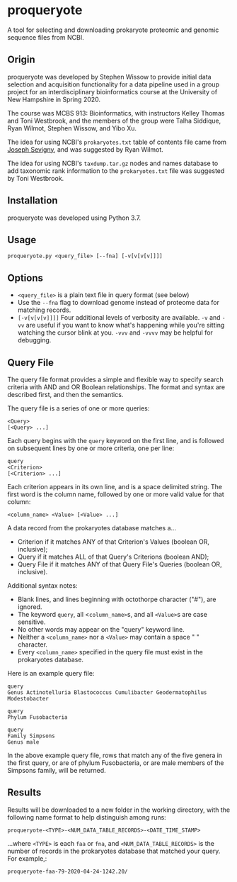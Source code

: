 # proqueryote

A tool for selecting and downloading prokaryote proteomic and genomic sequence files from NCBI.

## Origin

proqueryote was developed by Stephen Wissow to provide initial data selection and acquisition functionality for a data pipeline used in a group project for an interdisciplinary bioinformatics course at the University of New Hampshire in Spring 2020.

The course was MCBS 913: Bioinformatics, with instructors Kelley Thomas and Toni Westbrook, and the members of the group were Talha Siddique, Ryan Wilmot, Stephen Wissow, and Yibo Xu.

The idea for using NCBI's `prokaryotes.txt` table of contents file came from [Joseph Sevigny](https://github.com/Joseph7e/MDIBL-T3-WGS-Comparative), and was suggested by Ryan Wilmot.

The idea for using NCBI's `taxdump.tar.gz` nodes and names database to add taxonomic rank information to the `prokaryotes.txt` file was suggested by Toni Westbrook.

## Installation

proqueryote was developed using Python 3.7.

## Usage
```
proqueryote.py <query_file> [--fna] [-v[v[v[v]]]]
```
## Options
* `<query_file>` is a plain text file in query format (see below)
* Use the `--fna` flag to download genome instead of proteome data for matching records.
* `[-v[v[v[v]]]]` Four additional levels of verbosity are available. `-v` and `-vv` are useful if you want to know what's happening while you're sitting watching the cursor blink at you. `-vvv` and `-vvvv` may be helpful for debugging.

## Query File
The query file format provides a simple and flexible way to specify search criteria with AND and OR Boolean relationships. The format and syntax are described first, and then the semantics.

The query file is a series of one or more queries:
```
<Query>
[<Query> ...]
```
Each query begins with the `query` keyword on the first line, and is followed on subsequent lines by one or more criteria, one per line:
```
query
<Criterion>
[<Criterion> ...]
```
Each criterion appears in its own line, and is a space delimited string. The first word is the column name, followed by one or more valid value for that column:
```
<column_name> <Value> [<Value> ...]
```
A data record from the prokaryotes database matches a...
* Criterion if it matches ANY of that Criterion's Values (boolean OR, inclusive);
* Query if it matches ALL of that Query's Criterions (boolean AND);
* Query File if it matches ANY of that Query File's Queries (boolean OR, inclusive).

Additional syntax notes:
* Blank lines, and lines beginning with octothorpe character ("#"), are ignored.
* The keyword `query`, all <`column_name>`s, and all `<Value>`s are case sensitive.
* No other words may appear on the "query" keyword line.
* Neither a `<column_name>` nor a `<Value>` may contain a space " " character.
* Every `<column_name>` specified in the query file must exist in the prokaryotes database.

Here is an example query file:
```
query
Genus Actinotelluria Blastococcus Cumulibacter Geodermatophilus Modestobacter

query
Phylum Fusobacteria

query
Family Simpsons
Genus male
```
In the above example query file, rows that match any of the five genera in the first query, or are of phylum Fusobacteria, or are male members of the Simpsons family, will be returned.

## Results
Results will be downloaded to a new folder in the working directory, with the following name format to help distinguish among runs:
```
proqueryote-<TYPE>-<NUM_DATA_TABLE_RECORDS>-<DATE_TIME_STAMP>
```
...where `<TYPE>` is each `faa` or `fna`, and `<NUM_DATA_TABLE_RECORDS>` is the number of records in the prokaryotes database that matched your query. For example,:
```
proqueryote-faa-79-2020-04-24-1242.20/
```
